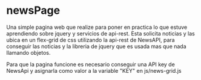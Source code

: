 # newsPage
Una simple pagina web que realize para poner en practica lo que estuve aprendiendo sobre jquery y servicios
de api-rest. Esta solicita noticias y las ubica en un flex-grid de css
utilizando la api-rest de NewsAPI, para conseguir las noticias y la libreria de jquery que es usada mas que nada llamando objetos.

Para que la pagina funcione es necesario conseguir una API key de NewsApi y asignarla como valor a la variable "KEY" en js/news-grid.js
